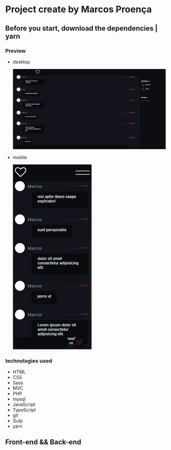 # Project create by Marcos Proença

## Before you start, download the dependencies | **yarn**

### Preview

-   desktop

    ![desktop](./views/public/assets/img/layout-desktop.png)
-   mobile

    ![mobile](./views/public/assets/img/layout-mobile.png)

### **technologies used**

-   HTML
-   CSS
-   Sass
-   MVC
-   PHP
-   mysql
-   JavaScript
-   TypeScript
-   git
-   Gulp
-   yarn

## **Front-end** && **Back-end**

